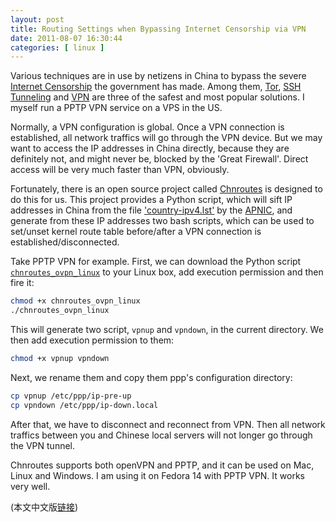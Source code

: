 ```yaml
--- 
layout: post
title: Routing Settings when Bypassing Internet Censorship via VPN
date: 2011-08-07 16:30:44
categories: [ linux ]
---
```


Various techniques are in use by netizens in China to bypass the severe [Internet Censorship][gfw] the government has made.
Among them, [Tor][tor], [SSH Tunneling][ssh-tunnel] and [VPN][vpn] are three of the safest and most popular solutions. I myself run a PPTP VPN service on a VPS in the US.

<!-- more -->

Normally, a VPN configuration is global. Once a VPN connection is established, all network traffics will go through the VPN device.
But we may want to access the IP addresses in China directly, because they are definitely not, and might never be, blocked by the 'Great Firewall'.
Direct access will be very much faster than VPN, obviously.

Fortunately, there is an open source project called [Chnroutes][chnroutes] is designed to do this for us.
This project provides a Python script, which will sift IP addresses in China from the file ['country-ipv4.lst'][ipv4-list] by the [APNIC][apnic],
and generate from these IP addresses two bash scripts, which can be used to set/unset kernel route table before/after a VPN connection is established/disconnected.

Take PPTP VPN for example. First, we can download the Python script [`chnroutes_ovpn_linux`][ovpn-script] to your Linux box, add execution permission and then fire it:

``` bash
chmod +x chnroutes_ovpn_linux
./chnroutes_ovpn_linux
```

This will generate two script, `vpnup` and `vpndown`, in the current directory. We then add execution permission to them:

``` bash
chmod +x vpnup vpndown
```

Next, we rename them and copy them ppp's configuration directory:

``` bash
cp vpnup /etc/ppp/ip-pre-up
cp vpndown /etc/ppp/ip-down.local
```

After that, we have to disconnect and reconnect from VPN. Then all network traffics between you and Chinese local servers will not longer go through the VPN tunnel.

Chnroutes supports both openVPN and PPTP, and it can be used on Mac, Linux and Windows. I am using it on Fedora 14 with PPTP VPN. It works very well.

(本文中文版[链接][chinese])

[gfw]:                  http://en.wikipedia.org/wiki/Internet_censorship_in_the_People%27s_Republic_of_China
[tor]:                  https://www.torproject.org/
[ssh-tunnel]:           http://en.wikipedia.org/wiki/Tunneling_protocol#Secure_Shell_tunneling
[vpn]:                  http://en.wikipedia.org/wiki/Virtual_private_network
[pptp-vpn]:             /linux/2011/07/04/pptp-vpn/
[chnroutes]:            http://code.google.com/p/chnroutes/
[apnic]:                http://www.apnic.net/
[ipv4-list]:            http://ftp.apnic.net/apnic/dbase/data/country-ipv4.lst
[ovpn-script]:          http://code.google.com/p/chnroutes/downloads/detail?name=chnroutes_ovpn_linux
[chinese]:              /linux/2011/08/08/route-by-ip-addresses-when-using-vpn-to-bypass-internet-censorship-chs/
